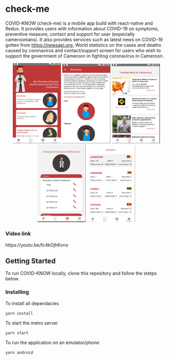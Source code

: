 # check-me
COVID-KNOW (check-me) is a mobile app build with react-native and Redux. It provides users with information about COVID-19 on symptoms, preventive measure, contact and support for user (expecially cameroonians).
It also provides services such as latest news on COVID-19 gotten from https://newsapi.org, World statistics on the cases and deaths caused by coronavirus and contact/support screen for users who wish to support the government of Cameroon 
in fighting coronavirus in Cameroon.


<p align="center">
  <img src="https://raw.githubusercontent.com/Cressence/images/master/home.png" width="150" title="app screens">
  <img src="https://raw.githubusercontent.com/Cressence/images/master/more-info.png" width="150" alt="app screens">
  <img src="https://raw.githubusercontent.com/Cressence/images/master/news.png" width="150" alt="app screens">
  <img src="https://raw.githubusercontent.com/Cressence/images/master/contact.png" width="150" alt="app screens">
  <img src="https://raw.githubusercontent.com/Cressence/images/master/statistics.png" width="150" alt="app screens">  
</p>

### Video link
<p> https://youtu.be/fc4kOjhKvno </p>


## Getting Started
To run COVID-KNOW locally, clone this repository and follow the stetps below.

### Installing
To install all dependacies
```
yarn install
```

To start the metro server
```
yarn start
```

To run the application on an emulator/phone
```
yarn android
```

